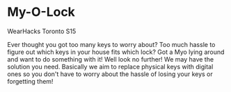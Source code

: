 # My-O-Lock
WearHacks Toronto S15


Ever thought you got too many keys to worry about?
Too much hassle to figure out which keys in your house fits which lock? 
Got a Myo lying around and want to do something with it! Well look no further! We may have the solution you need. 
Basically we aim to replace physical keys with digital ones so you don't have to worry about the hassle of losing your keys or forgetting them!
